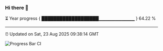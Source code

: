 ### Hi there 👋

⏳ Year progress { ███████████████████▁▁▁▁▁▁▁▁▁▁▁ } 64.22 %

---

⏰ Updated on Sat, 23 Aug 2025 09:38:14 GMT

![Progress Bar CI](https://github.com/IshwaranRudhara/GIT-ACTION/workflows/Progress%20Bar%20CI/badge.svg)
